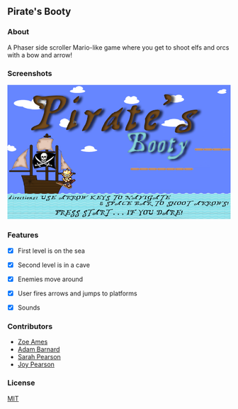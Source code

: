 ## Pirate's Booty

### About
A Phaser side scroller Mario-like game where you get to shoot elfs and orcs with a bow and arrow!

### Screenshots
![Image1](https://raw.githubusercontent.com/zoeames/pirates-booty/master/docs/screenshots/PiratesBooty.png)


### Features
- [x] First level is on the sea
- [x] Second level is in a cave
- [x] Enemies move around
- [x] User fires arrows and jumps to platforms
- [x] Sounds



### Contributors
- [Zoe Ames](https://github.com/zoeames)
- [Adam Barnard](https://github.com/ABarnhard)
- [Sarah Pearson](https://github.com/SarahMPearson)
- [Joy Pearson](https://github.com/JoyP)

### License
[MIT](LICENSE)
